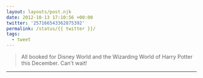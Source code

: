 ```yaml
---
layout: layouts/post.njk
date: 2012-10-13 17:10:56 +00:00
twitter: '257166543362875392'
permalink: /status/{{ twitter }}/
tags: 
  - tweet
---
```


> All booked for Disney World and the Wizarding World of Harry Potter this December. Can't wait!

---
